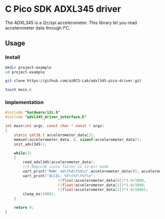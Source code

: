 # C Pico SDK ADXL345 driver
The ADXL345 is a i2c/spi accelerometer. This library let you read accelerometer data through I²C.

## Usage
### Install
```bash
mkdir project-example
cd project-example

git clone https://github.com/aiRCS-Lab/adxl345-pico-driver.git

touch main.c
```
### Implementation
```c
#include "hardware/i2c.h"
#include "adxl345_driver_interface.h"

int main(int argc, const char * const * argv)
{
    static int16_t accelerometer_data[3];
	memset(accelerometer_data, 0, sizeof(accelerometer_data));
	init_adxl345();

    while(1)
    {
        read_adxl345(accelerometer_data);
        //3.9mg/LSB scale factor in 13-bit mode
        uart_print("RAW: %d\t%d\t%d\n",accelerometer_data[0], accelerometer_data[1], accelerometer_data[2]);
        uart_print("ACCEL: %f\t%f\t%f\n",
                        ((float)accelerometer_data[0])*3.9/1000,
                        ((float)accelerometer_data[1])*3.9/1000,
                        ((float)accelerometer_data[2])*3.9/1000);
        sleep_ms(1000);
    }

    return 0;
}
```